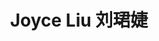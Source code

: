 ---
user: joyce
title: Joyce Liu 刘珺婕
position: Interaction Designer
company: Bosch UX / Cheese Videos
featured: true
talk: keynote
---